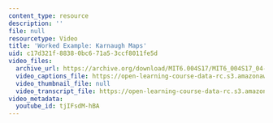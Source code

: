 ```yaml
---
content_type: resource
description: ''
file: null
resourcetype: Video
title: 'Worked Example: Karnaugh Maps'
uid: c17d321f-8838-0bc6-71a5-3ccf8011fe5d
video_files:
  archive_url: https://archive.org/download/MIT6.004S17/MIT6_004S17_04-02-08-04_300k.mp4
  video_captions_file: https://open-learning-course-data-rc.s3.amazonaws.com/6-004-computation-structures-spring-2017/4c92200c2c5b5f89b0fd035cac196e27_tjIFsdM-hBA.vtt
  video_thumbnail_file: null
  video_transcript_file: https://open-learning-course-data-rc.s3.amazonaws.com/6-004-computation-structures-spring-2017/5a0badac5e9b7a23d3ea8141e9d8379c_tjIFsdM-hBA.pdf
video_metadata:
  youtube_id: tjIFsdM-hBA
---
```

